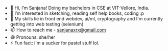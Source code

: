 - 👋 Hi, I’m Sanjana! Doing my bachelors in CSE at VIT-Vellore, India.
- 👀 I’m interested in sketching, reading self help books, coding :p
- 🌱 My skills lie in front end webdev, ai/ml, cryptography and I'm currently getting into web testing (selenium)
- 📫 How to reach me - sanjanaxrx@gmail.com
- 😄 Pronouns: she/her
- ⚡ Fun fact: i'm a sucker for pastel stuff lol. 

<!---
nirmadmylabcoat/nirmadmylabcoat is a ✨ special ✨ repository because its `README.md` (this file) appears on your GitHub profile.
You can click the Preview link to take a look at your changes.
--->
